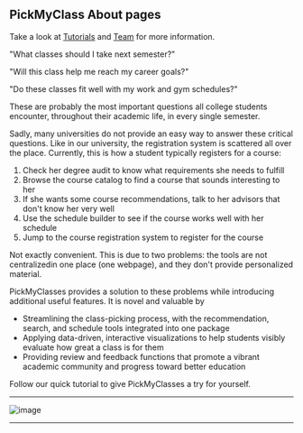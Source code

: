 ## PickMyClass About pages

Take a look at [Tutorials](/tutorials.md) and [Team](/about.md) for more information.
 

"What classes should I take next semester?"

"Will this class help me reach my career goals?"

"Do these classes fit well with my work and gym schedules?"

These are probably the most important questions all college students encounter, throughout their academic life, in every single semester.

Sadly, many universities do not provide an easy way to answer these critical questions. Like in our university, the registration system is scattered all over the place. Currently, this is how a student typically registers for a course:

1. Check her degree audit to know what requirements she needs to fulfill
2. Browse the course catalog to find a course that sounds interesting to her
3. If she wants some course recommendations, talk to her advisors that don't know her very well
4. Use the schedule builder to see if the course works well with her schedule
5. Jump to the course registration system to register for the course

Not exactly convenient. This is due to two problems: the tools are not centralizedin one place (one webpage), and they don't provide personalized material.

PickMyClasses provides a solution to these problems while introducing additional useful features. It is novel and valuable by

* Streamlining the class-picking process, with the recommendation, search, and schedule tools integrated into one package
* Applying data-driven, interactive visualizations to help students visibly evaluate how great a class is for them
* Providing review and feedback functions that promote a vibrant academic community and progress toward better education

Follow our quick tutorial to give PickMyClasses a try for yourself.

---

![image](https://user-images.githubusercontent.com/33532467/164279487-4880ddbf-7d09-4a5f-88d7-e78418a75a03.png)

---








